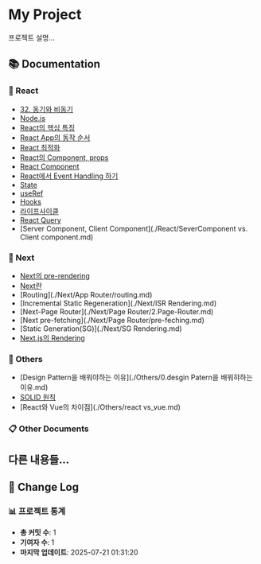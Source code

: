 # My Project

프로젝트 설명...

<!-- DOCS_INDEX_START -->
## 📚 Documentation

### 📖 React

- [32. 동기와 비동기](./React/03.javascript.md)
- [Node.js](./React/04.node-js.md)
- [React의 핵심 특징](./React/05.react01.md)
- [React App의 동작 순서](./React/05.react02.md)
- [React 최적화](./React/11.react-optimization.md)
- [React의 Component, props](./React/6-1.react-props.md)
- [React Component](./React/6-2.react-component.md)
- [React에서 Event Handling 하기](./React/6-3.react-event-handling.md)
- [State](./React/6-4.react-state.md)
- [useRef](./React/6-5.react-useRef.md)
- [Hooks](./React/6-6.react-hooks.md)
- [라이프사이클](./React/8.react-lifecycle.md)
- [React Query](./React/ReactQuery.md)
- [Server Component, Client Component](./React/SeverComponent vs. Client component.md)

### 🚀 Next

- [Next의 pre-rendering](./Next/1-2.pre-rendering.md)
- [Next란](./Next/1.next.md)
- [Routing](./Next/App Router/routing.md)
- [Incremental Static Regeneration](./Next/ISR Rendering.md)
- [Next-Page Router](./Next/Page Router/2.Page-Router.md)
- [Next pre-fetching](./Next/Page Router/pre-feching.md)
- [Static Generation(SG)](./Next/SG Rendering.md)
- [Next.js의 Rendering](./Next/rendering.md)

### 📝 Others

- [Design Pattern을 배워야하는 이유](./Others/0.desgin Patern을 배워햐하는 이유.md)
- [SOLID 원칙](./Others/SOLID원칙.md)
- [React와 Vue의 차이점](./Others/react vs_vue.md)

### 📋 Other Documents

<!-- DOCS_INDEX_END -->

## 다른 내용들...

<!-- CHANGELOG_START -->

## 📝 Change Log


### 📊 프로젝트 통계

- **총 커밋 수**: 1
- **기여자 수**: 1
- **마지막 업데이트**: 2025-07-21 01:31:20
<!-- CHANGELOG_END -->
